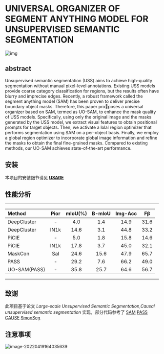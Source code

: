 
# UNIVERSAL ORGANIZER OF SEGMENT ANYTHING MODEL FOR UNSUPERVISED SEMANTIC SEGMENTATION

![img](https://github.com/Tntingasaa/UO-SAM/blob/main/pic/framework.png)


## abstract

Unsupervised semantic segmentation (USS) aims to achieve high-quality segmentation without manual pixel-level annotations. Existing USS models provide coarse category classification for regions, but the results often have blurry and imprecise edges. Recently, a robust framework called the segment anything model (SAM) has been proven to deliver precise boundary object masks. Therefore, this paper proposes a universal organizer based on SAM, termed as UO-SAM, to enhance the mask quality of USS models. Specifically, using only the original image and the masks generated by the USS model, we extract visual features to obtain positional prompts for target objects. Then, we activate a lolal region optimizer that performs segmentation using SAM on a per-object basis. Finally, we employ a global region optimizer to incorporate global image information and refine the masks to obtain the final fine-grained masks. Compared to existing methods, our UO-SAM achieves state-of-the-art performance.

## 安装 
本项目的安装细节请见 **[USAGE](USAGE.md)**


## 性能分析
---

|    Method    |  Pior  | mIoU(%) | B-mIoU | Img-Acc |  Fβ  |
|:-------------|:------:|:-------:|:------:|:-------:|:----:|
|  DeepCluster |   -    |   4.0   |  1.4   |   14.9  | 31.6 |
|  DeepCluster |  IN1k  |  14.6   |  3.1   |   44.8  | 33.2 |
|     PiCIE    |   -    |   5.0   |  1.8   |   15.8  | 14.6 |
|     PiCIE    |  IN1k  |  17.8   |  3.7   |   45.0  | 32.1 |
|    MaskCon   |   Sal  |  24.6   |  15.6  |   47.9  | 65.7 |
|     PASS     |    -   |  29.2   |  7.6   |   66.2  | 49.0 |
| UO-SAM(PASS) |    -   |  35.8   |  25.7  |   64.6  | 56.7 |

---

## 致谢

此项目基于论文 *Large-scale Unsupervised Semantic Segmentation*,*Causal unsupervised semantic
segmentation* 实现，部分代码参考了
[SAM](https://github.com/fudan-zvg/Semantic-Segment-Anything)
[PASS](https://github.com/LUSSeg/PASS)
[CAUSE](https://github.com/ByungKwanLee/Causal-Unsupervised-Segmentation)
[SmooSeg](https://github.com/mc-lan/smooseg).


## 注意事项

![image-20220419164035639](https://s3.bmp.ovh/imgs/2022/04/19/6a3aa627eab5f159.png)
